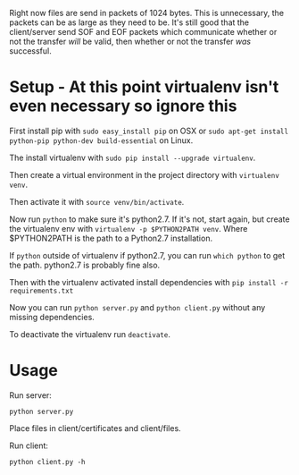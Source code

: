 Right now files are send in packets of 1024 bytes. This is unnecessary, the packets can be as large as they need to be.
It's still good that the client/server send SOF and EOF packets which communicate whether or not the transfer *will* be valid, then whether or not the transfer *was* successful.


# Setup - At this point virtualenv isn't even necessary so ignore this

First install pip with `sudo easy_install pip` on OSX or `sudo apt-get install python-pip python-dev build-essential` on Linux.

The install virtualenv with `sudo pip install --upgrade virtualenv`.

Then create a virtual environment in the project directory with `virtualenv venv`.

Then activate it with `source venv/bin/activate`.

Now run `python` to make sure it's python2.7. If it's not, start again, but create the virtualenv env with `virtualenv -p $PYTHON2PATH venv`. Where $PYTHON2PATH is the path to a Python2.7 installation.

If `python` outside of virtualenv if python2.7, you can run `which python` to get the path. python2.7 is probably fine also.

Then with the virtualenv activated install dependencies with `pip install -r requirements.txt`

Now you can run `python server.py` and `python client.py` without any missing dependencies.

To deactivate the virtualenv run `deactivate`.

# Usage

Run server:

```
python server.py
```

Place files in client/certificates and client/files.

Run client:

```
python client.py -h
```
